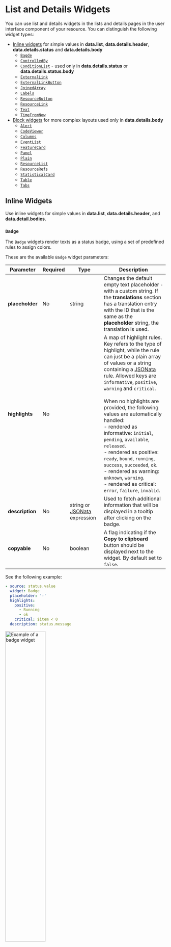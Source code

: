 # List and Details Widgets

You can use list and details widgets in the lists and details pages in the user interface component of your resource.
You can distinguish the following widget types:

- [Inline widgets](#inline-widgets) for simple values in **data.list**, **data.details.header**, **data.details.status** and **data.details.body**
  - [`Bagde`](#badge)
  - [`ControlledBy`](#controlledby)
  - [`ConditionList`](#conditionlist) - used only in **data.details.status** or **data.details.status.body**
  - [`ExternalLink`](#externallink)
  - [`ExternalLinkButton`](#externallinkbutton)
  - [`JoinedArray`](#joinedarray)
  - [`Labels`](#labels)
  - [`ResourceButton`](#resourcebutton)
  - [`ResourceLink`](#resourcelink)
  - [`Text`](#text)
  - [`TimeFromNow`](#timefromnow)
- [Block widgets](#block-widgets) for more complex layouts used only in **data.details.body**
  - [`Alert`](#alert)
  - [`CodeViewer`](#codeviewer)
  - [`Columns`](#columns)
  - [`EventList`](#eventlist)
  - [`FeatureCard`](#featuredcard)
  - [`Panel`](#panel)
  - [`Plain`](#plain)
  - [`ResourceList`](#resourcelist)
  - [`ResourceRefs`](#resourcerefs)
  - [`StatisticalCard`](#statisticalcard)
  - [`Table`](#table)
  - [`Tabs`](#tabs)

## Inline Widgets

Use inline widgets for simple values in **data.list**, **data.details.header**, and **data.detail.bodies**.

### `Badge`

The `Badge` widgets render texts as a status badge, using a set of predefined rules to assign colors.

These are the available `Badge` widget parameters:

| Parameter       | Required | Type                                           | Description                                                                                                                                                                                                                                                                                                                                                                                                                                                                                                                                                                                                                     |
| --------------- | -------- | ---------------------------------------------- | ------------------------------------------------------------------------------------------------------------------------------------------------------------------------------------------------------------------------------------------------------------------------------------------------------------------------------------------------------------------------------------------------------------------------------------------------------------------------------------------------------------------------------------------------------------------------------------------------------------------------------- |
| **placeholder** | No       | string                                         | Changes the default empty text placeholder `-` with a custom string. If the **translations** section has a translation entry with the ID that is the same as the **placeholder** string, the translation is used.                                                                                                                                                                                                                                                                                                                                                                                                               |
| **highlights**  | No       |                                                | A map of highlight rules. Key refers to the type of highlight, while the rule can just be a plain array of values or a string containing a [JSONata](100-jsonata.md) rule. Allowed keys are `informative`, `positive`, `warning` and `critical`. <br><br> When no highlights are provided, the following values are automatically handled: <br> - rendered as informative: `initial`, `pending`, `available`, `released`. <br> - rendered as positive: `ready`, `bound`, `running`, `success`, `succeeded`, `ok`. <br> - rendered as warning: `unknown`, `warning`. <br> - rendered as critical: `error`, `failure`, `invalid`. |
| **description** | No       | string or [JSONata](100-jsonata.md) expression | Used to fetch additional information that will be displayed in a tooltip after clicking on the badge.                                                                                                                                                                                                                                                                                                                                                                                                                                                                                                                           |
| **copyable**    | No       | boolean                                        | A flag indicating if the **Copy to clipboard** button should be displayed next to the widget. By default set to `false`.                                                                                                                                                                                                                                                                                                                                                                                                                                                                                                        |

See the following example:

```yaml
- source: status.value
  widget: Badge
  placeholder: '-'
  highlights:
    positive:
      - Running
      - ok
    critical: $item < 0
  description: status.message
```

<img src="./assets/display-widgets/Badge.png" alt="Example of a badge widget" width="50%">
<br/><br/>

### `ControlledBy`

The `ControlledBy` widgets render the kind and the name with a link to the resources that the current resource is dependent on.

These are the available `ControlledBy` widget parameters:

| Parameter       | Required | Type    | Description                                                                                                                                                                                                       |
| --------------- | -------- | ------- | ----------------------------------------------------------------------------------------------------------------------------------------------------------------------------------------------------------------- |
| **placeholder** | No       | string  | Changes the default empty text placeholder `-` with a custom string. If the **translations** section has a translation entry with the ID that is the same as the **placeholder** string, the translation is used. |
| **kindOnly**    | No       | boolean | Determines if the resource name is displayed. Defaults to `false`.                                                                                                                                                |

This is an example of kind and name link:

```yaml
- source: metadata.ownerReferences
  widget: ControlledBy
  placeholder: '-'
```

<img src="./assets/display-widgets/ControlledBy.png" alt="Example of a ControlledBy widget" width="40%">

This is an exaple of kind only:

```yaml
- source: metadata.ownerReferences
  widget: ControlledBy
  placeholder: '-'
  kindOnly: true
```

<img src="./assets/display-widgets/ControlledBy--kindOnly.png" alt="Example of a ControlledBy widget without name link" width="40%">

### `ConditionList`

The `ConditionList` widget renders the conditions as an expandable list with condition details. This widget is primarily designed for the overview section **data.details.status** or **data.details.status.body**

| Parameter         | Required | Type | Description                                                                                                                                                                                                                                                                                                                                                                                                                                                                                                                                                                                                                                                                                                           |
| ----------------- | -------- | ---- | --------------------------------------------------------------------------------------------------------------------------------------------------------------------------------------------------------------------------------------------------------------------------------------------------------------------------------------------------------------------------------------------------------------------------------------------------------------------------------------------------------------------------------------------------------------------------------------------------------------------------------------------------------------------------------------------------------------------- |
| **highlights**    | No       |      | A map of highlight rules that will only be applied to the `condition` matching `type`. Key refers to the type of highlight, while the rule can be a plain array of values ​​or a string containing the [JSONata](100-jsonata.md) rule. Allowed keys are `informative`, `positive`, `negative`, `critical`, and `type`. <br><br> With the `type` key (required), you can specify which condition the highlighting must be applied to. It must contain one of the `types` of the source condition. <br><br> If no highlighting is provided, the following values ​​are automatically supported: <br> - rendered as informational: `Unknown`. <br> - rendered as positive: `True`. <br> - rendered as critical: `False`. |
| **customContent** | No       |      | Allows adding custom content to specific condition types. Each object contains: <br> - `type` (required): The condition type to match <br> - `value` (required): A string, JSONata expression, or a widget definition to render custom content <br> - `header`: Optional header text for the custom content section <br><br> The custom content is rendered above the condition's default message.                                                                                                                                                                                                                                                                                                                    |

See the following example of the standard `ConditionList`:

```yaml
status:
  body:
    - name: Condition details
      widget: ConditionList
      source: status.conditions
```

<img src="./assets/display-widgets/ConditionList.png" alt="Example of a condition list widget">

This is an example of `ConditionList` with overriden statuses:

```yaml
status:
  body:
    - name: Condition details
      widget: ConditionList
      source: status.conditions
      highlights:
        - type: ScalingActive
          positive:
            - 'False'
          negative:
            - 'True'
          informative:
            - unknown
        - type: ScalingLimited
          positive:
            - 'False'
          critical:
            - 'True'
          informative:
            - unknown
```

<img src="./assets/display-widgets/ConditionListHighlights.png" alt="Example of a condition list widget with overriden statuses">

This is an example of `ConditionList` with added custom content:

```yaml
status:
  body:
    - name: Condition details
      widget: ConditionList
      source: status.conditions
      customContent:
        - value:
            widget: Badge
            source: $filter(status.conditions, function($c){$c.type = 'AbleToScale'}).reason
          type: AbleToScale
          header: Reason
```

<img src="./assets/display-widgets/ConditionListContent.png" alt="Example of a condition list widget with custom content" width="30%">

### `ExternalLink`

The `ExternalLink` widgets render the link to an external page.

These are the available `ExternalLink` widget parameters:

| Parameter    | Required | Type                               | Description                                                                                                              |
| ------------ | -------- | ---------------------------------- | ------------------------------------------------------------------------------------------------------------------------ |
| **link**     | No       | [JSONata](100-jsonata.md) function | Generate a custom link. Default value is taken from **source**.                                                          |
| **copyable** | No       | boolean                            | A flag indicating if the **Copy to clipboard** button should be displayed next to the widget. By default set to `false`. |

This is an example of the linkFormula and textFormula usage:

```yaml
- source: '$item.port.name'
  name: spec.servers.port.name
  widget: ExternalLink
  link: "'https://' & $item.port.name & ':' & $string($item.port.number)"
```

This is an example of source only usage:

```yaml
- widget: ExternalLink
  source: '$item.hosts'
  name: spec.servers.hosts
```

<img src="./assets/display-widgets/ExternalLinks.png" alt="Example of a ExternalLink widget without linkFormula and textFormula" width="40%">

### `ExternalLinkButton`

The `ExternalLinkButton` widgets render the link to an external page using a button.

These are the available `ExternalLinkButton` widget parameters:

| Parameter      | Required | Type    | Description                                                                                                 |
| -------------- | -------- | ------- | ----------------------------------------------------------------------------------------------------------- |
| **link**       | **Yes**  | boolean | A flag to set the target URL.                                                                               |
| **name**       | No       | string  | An optional flag. The default value is `Learn More`.                                                        |
| **emphasized** | No       | boolean | Defines the visual appearence of the button. Can be either `true` or `false`. The default valie is `false`. |

See the following example:

```yaml
- widget: ExternalLinkButton
  link: https://help.sap.com/docs/btp/sap-business-technology-platform/kyma-s-modular-approach
```

<img src="./assets/display-widgets/ExternalLinkButton.png" alt="Example of a ExternalLinkButton widget" width="30%">

### `JoinedArray`

The `JoinedArray` widgets render all the values of an array of strings as a comma-separated list.

These are the available `JoinedArray` widget parameters:

| Parameter     | Required | Type      | Description                                                                                                                                            |
| ------------- | -------- | --------- | ------------------------------------------------------------------------------------------------------------------------------------------------------ |
| **separator** | No       | string    | A string by which the elements of the array are separated. The default value is a comma `,`. You can use `break` to separate elements with a new line. |
| **children**  | No       | []objects | Defines widgets used for rendering array items. If not provided, the content is rendered as a string.                                                  |
| **copyable**  | No       | boolean   | A flag indicating if the **Copy to clipboard** button should be displayed next to the widget. By default set to `false`.                               |

See the following example:

```yaml
- name: Comments
  widget: JoinedArray
  source: spec.comments
  separator: ' || '
```

<img src="./assets/display-widgets/JoinedArray1.png" alt="Example of a joined array widget" width="40%">

```yaml
- name: Toppings
  source: spec.toppings.name
  widget: JoinedArray
  children:
    - source: $item
      widget: Badge
```

<img src="./assets/display-widgets/JoinedArray2.png" alt="Example of a joined array widget" width="30%">

### `Labels`

The `Labels` widgets render all the array or object entries in the `value` or `key-value` format.

These are the available `Labels` widget parameters:

| Parameter       | Required | Type    | Description                                                                                                                                                                                                       |
| --------------- | -------- | ------- | ----------------------------------------------------------------------------------------------------------------------------------------------------------------------------------------------------------------- |
| **placeholder** | No       | string  | Changes the default empty text placeholder `-` with a custom string. If the **translations** section has a translation entry with the ID that is the same as the **placeholder** string, the translation is used. |
| **copyable**    | No       | boolean | A flag indicating if the **Copy to clipboard** button should be displayed next to the widget. By default set to `false`.                                                                                          |

See the following example:

```yaml
- source: spec.orderDetails
  widget: Labels
  placeholder: '-'
```

<img src="./assets/display-widgets/Lables.png" alt="Example of a Labels widget" width="30%">

### `ResourceButton`

The `ResourceButton` widgets render a button that links to Kubernetes resources.

These are the available `ResourceButton` widget parameters:

| Parameter    | Required | Type                                 | Description                                                                                                                                                                                                                                                                                                                                                |
| ------------ | -------- | ------------------------------------ | ---------------------------------------------------------------------------------------------------------------------------------------------------------------------------------------------------------------------------------------------------------------------------------------------------------------------------------------------------------- |
| **icon**     | No       | string                               | The name of an icon for this button. You can find the list of available icons [here](https://sap.github.io/fundamental-react/?path=/docs/component-api-icon--primary). Use string after `--`, for example, if an icon is named `sap-icon--accept`, use `accept`.                                                                                           |
| **resource** | **Yes**  | object                               | To create a hyperlink, Busola needs the name and the kind of the target resource; they must be passed into the **resource** object as property paths in either **\$item** - value extracted using **source**, or **\$root** - the original resource. If the target resource is in a `namespace`, provide **Namespace**, **name**, and **kind** properties. |
| **source**   | **Yes**  | [JSONata](100-jsonata.md) expression | Resolves the link text. This property has access to **\$item** and **\$root**.                                                                                                                                                                                                                                                                             |

This is an example for widget usage in the details section:

```yaml
- name: Deployments
  widget: ResourceButton
  source: "metadata.ownerReferences[0].status = 'Running' ? 'otherTranslations.linkText' : 'otherTranslations.errorLinkText'"
  resource:
    name: metadata.ownerReferences[0].name
    namespace: $root.metadata.namespace
    kind: "'Deployment'"
  icon: right-arrow
```

<img src="./assets/display-widgets/ResourceButton.png" alt="Example of a ResourceButton widget" width="30%">

### `ResourceLink`

The `ResourceLink` widgets render internal links to Kubernetes resources.

These are the available `ResourceLink` widget parameters:

| Parameter    | Required | Type                                 | Description                                                                                                                                                                                                                                                                                                                                                |
| ------------ | -------- | ------------------------------------ | ---------------------------------------------------------------------------------------------------------------------------------------------------------------------------------------------------------------------------------------------------------------------------------------------------------------------------------------------------------- |
| **resource** | **Yes**  | object                               | To create a hyperlink, Busola needs the name and the kind of the target resource. They must be passed into the **resource** object as property paths in either **\$item** - value extracted using **source**, or **\$root** - the original resource. If the target resource is in a `namespace`, provide **namespace**, **name**, and **kind** properties. |
| **source**   | **Yes**  | [JSONata](100-jsonata.md) expression | Resolves the link text. This property has access to **\$item** and **\$root**.                                                                                                                                                                                                                                                                             |

This is an example of the `ResourceLink` widget usage in the details section:

```yaml
- name: Owner References
  widget: ResourceLink
  source: >-
    'Go to ' & $item.spec.ownerReferences[0].kind & ' ' &
    $item.spec.ownerReferences[0].name
  resource:
    name: $item.spec.ownerReferences[0].name
    namespace: $root.metadata.namespace
    kind: $item.spec.ownerReferences[0].kind
```

<img src="./assets/display-widgets/ResourceLink.png" alt="Example of a ResourceLink widget" width="40%">

### `Text`

The `Text` widgets render values as a simple text. This is the default behavior for all scalar values.

These are the available `Text` widget parameters:

| Parameter       | Required | Type    | Description                                                                                                                                                                                                      |
| --------------- | -------- | ------- | ---------------------------------------------------------------------------------------------------------------------------------------------------------------------------------------------------------------- |
| **placeholder** | No       | string  | Change the default empty text placeholder `-` with a custom string. If the **translations** section has a translation entry with the ID that is the same as the **placeholder** string, the translation is used. |
| **copyable**    | No       | boolean | A flag indicating if the **Copy to clipboard** button should be displayed next to the widget. By default set to `false`.                                                                                         |

See the following example:

```yaml
- source: spec.label
  widget: Text
  placeholder: '-'
```

<img src="./assets/display-widgets/Text.png" alt="Example of a text widget" width="40%">

### `TimeFromNow`

The `TimeFromNow` widgets calculates time difference between date provided in **source** and current time and display it in a format: X days ago.

See the following example:

```yaml
- name: Last Scale Time
  source: status.lastScaleTime
  widget: TimeFromNow
```

<img src="./assets/display-widgets/TimeFromNow.png" alt="Example of a TimeFromNow widget" width="40%">

## Block Widgets

Block widgets are more complex layouts and you must use them only in the details body.

### `Alert`

The `Alert` widgets display values using predefined types.

These are the available `Alert` widget parameters:

| Parameter         | Required | Type    | Description                                                                                                                    |
| ----------------- | -------- | ------- | ------------------------------------------------------------------------------------------------------------------------------ |
| **disableMargin** | No       | boolean | Disables the margin outside the alert body.                                                                                    |
| **severity**      | No       | string  | Specifies one of the alert severities: `information`, `warning`, `error`, or `success`. By default, it's set to `information`. |

See the following example:

```yaml
- source: "'Here is a warning message'"
  widget: Alert
  severity: warning

- source: "$item.port.number = 80  ? 'Using Default 80' : 'Using Different Port then 80'"
  widget: Alert
  disableMargin: true
```

<img src="./assets/display-widgets/Alert.png" alt="Example of a text widget" width="70%">

### `CodeViewer`

The `CodeViewer` widgets display values using a read-only code editor.

These are the available `CodeViewer` widget parameters:

| Parameter    | Required | Type                                 | Description                                                                                                                                                                                                                                                                                                                                                |
| ------------ | -------- | ------------------------------------ | ---------------------------------------------------------------------------------------------------------------------------------------------------------------------------------------------------------------------------------------------------------------------------------------------------------------------------------------------------------- |
| **language** | No       | [JSONata](100-jsonata.md) expression | Resolves the desired language, used for code highlighting. It has access to the `$root` variable, containing the entire resource. The editor supports languages handled by [Monaco](https://code.visualstudio.com/docs/languages/overview). If the language is not specified, the editor tries to display the content as `yaml` with a fallback to `json`. |

See the following example:

```yaml
- source: spec.json-data
  widget: CodeViewer
  language: "$root.spec.language = 'JavaScript' ? 'javascript' : 'yaml'"
```

<img src="./assets/display-widgets/CodeViewer.png" alt="Example of a CodeViewer widget">

### `Columns`

The `Columns` widgets render the child widgets in multiple columns.

These are the available `Columns` widget parameters:

| Parameter  | Required | Type    | Description                                                                                                                                                                                   |
| ---------- | -------- | ------- | --------------------------------------------------------------------------------------------------------------------------------------------------------------------------------------------- |
| **inline** | No       | boolean | Change the layout mode. <br><br> - `true` - list is displayed inline, wrapped if needed. It is a default option for lists, panels, and headers. <br> - `false` - list is displayed as a grid. |

See the following example:

```yaml
- name: columns.container
  widget: Columns
  children:
    - name: columns.left
      widget: Panel
      children:
        - source: spec.value
          placeholder: '-'
    - name: columns.right
      widget: Panel
      children:
        - source: spec.other-value
```

<img src="./assets/display-widgets/Columns.png" alt="Example of a columns widget">

### `EventList`

The `EventList` widget renders a list of Events.

These are the available `Columns` widget parameters:

| Parameter                  | Required | Type                               | Description                                                                                                                                                                                                                                                  |
| -------------------------- | -------- | ---------------------------------- | ------------------------------------------------------------------------------------------------------------------------------------------------------------------------------------------------------------------------------------------------------------ |
| **filter**                 | No       | [JSONata](100-jsonata.md) function | Use it to filter Events emitted by a specific resource. There is a special custom function [matchEvents](101-preset-functions.md#matchevents-item-kind-name) you can use to filter Events, for example, `$matchEvents($$, $root.kind, $root.metadata.name)`. |
| **defaultType**            | No       | string                             | The value is either: `all`, `information`, or `warning`. When set to `information` or `warning`, Events with specific type are displayed. By default all Events are fetched.                                                                                 |
| **hideInvolvedObjects**    | No       | boolean                            | If set to `true`, the **Involved Objects** column is hidden. Defaults to `false`.                                                                                                                                                                            |
| **simpleEmptyListMessage** | No       | boolean                            | If set to `true`, the empty events list shows the `no resources` message without any images or links.                                                                                                                                                        |

See the following examples:

```yaml
- widget: EventList
  filter: '$matchEvents($$, $root.kind, $root.metadata.name)'
  name: events
  defaultType: information
```

<img src="./assets/display-widgets/EventList-InvolvedObject.png" alt="Example of a EventList widget">

---

```yaml
- widget: EventList
  filter: '$matchEvents($$, $root.kind, $root.metadata.name)'
  name: events
  defaultType: information
  hideInvolvedObjects: true
```

<img src="./assets/display-widgets/EventList-Hidden.png" alt="Example of a EventList widget with hidden involved objects">

### `FeaturedCard`

The `FeaturedCard` widgets render a promotional banner with its own title, description, illustration, and a maximum of 2 additional children.
The `FeaturedCard` can be closed in the top right corner.
It is important to select a unique ID for each `FeaturedCard`, since it will be displayed/hidden based on its ID.

**TIP:** It is **recommended** to use the `FeatureCard` widget via [injections](./70-widget-injection.md) (**slot: banner**). This will turn all `FeatureCards` at the top of a section into a carousel-component. Nevertheless, it is also possible to use it as a regular widget.

These are the available `FeatureCard` widget parameters:

| Parameter        | Required | Type      | Description                                                                                                                                                       |
| ---------------- | -------- | --------- | ----------------------------------------------------------------------------------------------------------------------------------------------------------------- |
| **title**        | No       | string    | Renders the title.                                                                                                                                                |
| **description**  | No       | string    | Renders the description.                                                                                                                                          |
| **id**           | **Yes**  | string    | Defines the banner's **(unique!)** identifier.                                                                                                                    |
| **children**     | No       | []objects | Defines the banner's children that are displayed below the description. It is recommended to use button-like components here. The maximum number of objects is 2. |
| **illustration** | No       | string    | Defines the illustration displayed on the right. Can be one of the following: `Modules` (default), `AI`, `None`                                                   |
| **design**       | No       | string    | Defines the background color-gradient of the banner. Can be one of the following: `information-1` (default), `information-2`.                                     |

See the following example:

```yaml
injections: |-
  - title: Introducing Modules
    name: Modules
    description: Modules add functionalities to your cluster. Consume SAP BTP services, monitor your cluster, build serverless applications and more.
    widget: FeaturedCard
    source: $
    id: ModulesBanner
    order: 0
    illustration: Modules
    design: information-1
    children:
      - widget: ResourceButton
        source: "'Add Modules'"
        resource: 
          customUrl: kymamodules
      - widget: ExternalLinkButton
        link: https://help.sap.com/docs/btp/sap-business-technology-platform/kyma-s-modular-approach
    targets:
      - slot: banner
        location: ClusterOverview
```

<img src="./assets/display-widgets/FeaturedCard.png" alt="Example of a FeaturedCard widget">

### `Panel`

The `Panel` widgets render an object as a separate panel with its own title (based on its `source` or `name`).

These are the available `Panel` widget parameters:

| Parameter          | Required | Type    | Description                                                                                                                                                                                                                 |
| ------------------ | -------- | ------- | --------------------------------------------------------------------------------------------------------------------------------------------------------------------------------------------------------------------------- |
| **header**         | No       | array   | Allows you to, for example, display labels in the panel header.                                                                                                                                                             |
| **disablePadding** | No       | boolean | Disables the padding inside the panel body.                                                                                                                                                                                 |
| **description**    | No       | string  | Displays a custom description on the resource list page. It can contain links. If the **translations** section has a translation entry with the ID that is the same as the **description** string, the translation is used. |
| **decodable**      | No       | boolean | Decodes the values of all the children using base64 - must be used together with the **source** parameter.                                                                                                                  |

See the following example:

```yaml
- name: Details
  widget: Panel
  description: To check the extensibility documentation go to the {{[Busola page](https://github.com/kyma-project/busola/tree/main/docs/extensibility)}}.
  children:
    - source: spec.value
    - source: spec.other-value
      placeholder: '-'
- source: spec
  widget: Panel
  children:
    - source: '$parent.entry1'
    - source: '$parent.entry2'
```

<img src="./assets/display-widgets/Panel.png" alt="Example of a panel widget">

See the following example:

```yaml
- widget: Panel
  name: spec.selector
  children:
    - source: '$podSelector()'
      widget: ResourceList
  header:
    - source: spec.selector
      widget: Labels
      name: spec.selector
      visibility: spec.selector
- widget: Secret
  source: '$secret().data'
  decodable: true
  children:
    - source: secret_id
    - source: secret_name
```

### `Plain`

The `Plain` widgets render all contents of an object or list sequentially without any decorations. This is the default behavior for all objects and arrays.

### `ResourceList`

The `ResourceList` widgets render a list of Kubernetes resources. The ResourceList widgets should be used along with the [related resources](90-datasources.md).

These are the available `ResourceList` widget parameters:

| Parameter                  | Required | Type                                       | Description                                                                                                                                                                                                                                                              |
| -------------------------- | -------- | ------------------------------------------ | ------------------------------------------------------------------------------------------------------------------------------------------------------------------------------------------------------------------------------------------------------------------------ |
| **children**               | No       | []objects                                  | Used to obtain custom columns. If not set, the configuration is reused based on the existing resource list, defined in Busola or using extensibility.                                                                                                                    |
| **sort**                   | No       | []objects                                  | Allows you to sort by the value from the given **source**.                                                                                                                                                                                                               |
| **sort.source**            | **Yes**  | [JSONata](100-jsonata.md) expression       | Used to fetch data for the column. In its simplest form, it's the path to the value.                                                                                                                                                                                     |
| **sort.default**           | No       | boolean                                    | If set to `true`, the list view is sorted by this value by default.                                                                                                                                                                                                      |
| **sort.compareFunction**   | No       | [JSONata](100-jsonata.md) compare function | It is required to use `$first` and `$second` variables when comparing two values. There is a special custom function [compareStrings](101-preset-functions.md#comparestrings-first-second) used to compare two strings, for example, `$compareStrings($first, $second)`. |
| **search**                 | No       | []objects                                  | Allows you to search for resources including the value from the given **source**.                                                                                                                                                                                        |
| **search.source**          | **Yes**  | [JSONata](100-jsonata.md) expression       | Used to fetch data for the column. In its simplest form, it's the path to the value.                                                                                                                                                                                     |
| **search.searchFunction**  | No       | [JSONata](100-jsonata.md) search function  | It allows you to use the `$input` variable to get the search input's value that can be used to search for more complex data.                                                                                                                                             |
| **simpleEmptyListMessage** | No       | boolean                                    | If set to `true`, the empty resource list shows the `no resources` message without any images or links.                                                                                                                                                                  |

Since the `ResourceList` widget does more than just list the items, you must provide the whole data source (`$myResource()`) instead of just the items (`$myResource().items`).

See the following examples"

```yaml
- widget: ResourceList
  source: '$myDeployments()'
  name: Example ResourceList Deployments
  sort:
    - source: spec.replicas
      compareFunction: '$second - $first'
    - source: spec.strategy.type
      compareFunction: '$compareStrings($second, $first)'
      default: true
  search:
    - source: spec.replicas
    - source: spec.containers
      searchFunction: '$filter(spec.containers, function($c){ $contains($c.image, $input) })'
```

<img src="./assets/display-widgets/ResourceList.png" alt="Example of a ResourceList widget">

---

```yaml
- widget: ResourceList
  path: '$mySecrets'
  name: Example ResourceList Secret with children
  children:
    - source: '$item'
      name: Name
      sort: 'true'
      widget: ResourceLink
      resource:
        name: $item.metadata.name
        namespace: root.metadata.namespace
        kind: $item.kind
    - source: type
      name: Type
      search: true
      sort:
        default: true
```

<img src="./assets/display-widgets/ResourceListChildren.png" alt="Example of a ResourceList widget with children">

### `ResourceRefs`

The `ResourceRefs` widgets render the lists of links to the associated resources. The corresponding specification object must be an array of objects `{name: 'foo', namespace: 'bar'}`.

These are the available `ResourceRefs` widget parameters:

| Parameter | Required | Type   | Description                      |
| --------- | -------- | ------ | -------------------------------- |
| **kind**  | **Yes**  | string | Kubernetes kind of the resource. |

See the following example:

```yaml
- source: spec.item-list
  widget: ResourceRefs
  kind: Secret
```

<img src="./assets/display-widgets/ResourceRefs.png" alt="Example of a ResourceRefs widget">

### `StatisticalCard`

`StatisticalCard` widgets render a card component with several numerical pieces of information.
To display the widget in the **Monitoring and Health** section of a details page, configure it in **data.details.health**.  
To render the card within the dense grid layout in the **Monitoring and Health** section of **Cluster Details**, use [injections](./70-widget-injection.md) (**destination: ClusterOverview, slot: health**).

These are the available `StatisticalCard` widget parameters:

| Parameter            | Required | Type                                           | Description                                                                                                                                                                                                        |
| -------------------- | -------- | ---------------------------------------------- | ------------------------------------------------------------------------------------------------------------------------------------------------------------------------------------------------------------------ |
| **mainValue**        | **Yes**  | object                                         | The main value displayed using a bigger font.                                                                                                                                                                      |
| **mainValue.source** | **Yes**  | string or [JSONata](100-jsonata.md) expression | Fetches data for the column. In its simplest form, it's the path to the value.                                                                                                                                     |
| **mainValue.name**   | **Yes**  | string                                         | The name for the primary label of this field. Required for most widgets (except for some rare cases that don't display a label). This can be a key to use from the [**translation** section](150-translations.md). |
| **children**         | No       | array of objects                               | An array of additional values, listed next to the main one.                                                                                                                                                        |
| **children.source**  | **Yes**  | string or [JSONata](100-jsonata.md) expression | Fetches data for the column. In its simplest form, it's the path to the value.                                                                                                                                     |
| **children.name**    | **Yes**  | string                                         | The name for the primary label of this field. Required for most widgets (except for some rare cases that don't display a label). This can be a key to use from the [**translation** section](150-translations.md). |

This is an example of the widget configuration in the **data.details.health** section which allows the `StatisticalCard` to be displayed on the details page in the **Monitoring and Health** section:

```yaml
details: |-
  health:
    - name: MyTitle
      widget: StatisticalCard
      source: status
      mainValue:
        name: MySubtitle
        source: $item.importantValue
      children:
        - name: ExtraInformation1
          source: $item.value1
        - name: ExtraInformation2
          source: $item.value2
```

This is an example of the widget configured using injection which allows the `StatisticalCard` to be displayed in the **Monitoring and Health** section of **Cluster Details**:

```yaml
injections: |-
  - name: MyTitle
    widget: StatisticalCard
    source: status
    mainValue:
      name: MySubtitle
      source: $sum($item.importantValue)
    children:
      - name: ExtraInformation1
        source: $max($item.value1)
      - name: ExtraInformation2
        source: $count($item.value2)
    targets:
      - slot: health
        location: ClusterOverview
```

<img src="./assets/display-widgets/StatisticalCard.png" alt="Example of a StatisticalCard widget" width="50%">

### `Table`

Table widgets display array data as rows of a table instead of free-standing components. The **children** parameter defines the values used to render the columns. Similar to the **list** section of the ConfigMap, you should use inline widgets only as children.

These are the available `Table` widget parameters:

| Parameter              | Required | Type                                             | Description                                                                                                                                                                                                                                                                                                                                                                                                                                                                                                                                                                                                        |
| ---------------------- | -------- | ------------------------------------------------ | ------------------------------------------------------------------------------------------------------------------------------------------------------------------------------------------------------------------------------------------------------------------------------------------------------------------------------------------------------------------------------------------------------------------------------------------------------------------------------------------------------------------------------------------------------------------------------------------------------------------ |
| **collapsible**        | No       | array of widgets                                 | Displays as an extra collapsible section. Uses the same format as the **children** parameter.                                                                                                                                                                                                                                                                                                                                                                                                                                                                                                                      |
| **collapsibleTitle**   | No       | string or the [JSONata](100-jsonata.md) function | Defines the title for the collapsible sections.                                                                                                                                                                                                                                                                                                                                                                                                                                                                                                                                                                    |
| **disablePadding**     | No       | boolean                                          | Disables the padding inside the panel body.                                                                                                                                                                                                                                                                                                                                                                                                                                                                                                                                                                        |
| **showHeader**         | No       | boolean                                          | Disables displaying the head row.                                                                                                                                                                                                                                                                                                                                                                                                                                                                                                                                                                                  |
| **extraHeaderContent** | No       | array of extra widgets                           | Displays as an action section. Uses the same format as the **children** parameter.                                                                                                                                                                                                                                                                                                                                                                                                                                                                                                                                 |
| **sort**               | No       | boolean                                          | If set to `true`, it allows you to sort using this value. Defaults to false. It can also be set to an object with the following properties: <br>>br> - **default** - optional flag. If set to `true`, the list view is sorted by this value by default. <br> - **compareFunction** - optional [JSONata](100-jsonata.md) compare function. It is required to use `$first` and `$second` variables when comparing two values. There is a special custom function [compareStrings](101-preset-functions.md#comparestrings-first-second) used to compare two strings, for example, `$compareStrings($first, $second)`. |
| **search**             | No       | boolean                                          | If set to `true`, it allows you to search the resource list by this value. Defaults to false. It can also be set to an object with the following property: <br><br> - **searchFunction** - optional [JSONata](100-jsonata.md) search function. It allows you to use the `$input` variable to get the search input's value that can be used to search for more complex data.                                                                                                                                                                                                                                        |

See the following example:

```yaml
- source: spec.toppings
  widget: Table
  collapsibleTitle: "'Topping #' & $string($index + 1) & (' ' & $join($keys($item), ' '))"
  collapsible:
    - source: quantity
  children:
    - source: name
      sort: true
    - source: price
      sort:
        default: true
        compareFunction: '$second -$first'
      search:
        searchFunction: '$filter($item.price, function($p){ $p > $number($input) }'
```

<img src="./assets/display-widgets/Table.png" alt="Example of a table widget" width="40%">

### `Tabs`

Tabs widgets render the child widgets in multiple tabs.

See the following example:

```yaml
- widget: Tabs
  children:
    - name: General
      children:
        - widget: Panel
          name: Overview
          source: '...'
    - name: Resources
      children:
        - widget: ResourceRefs
          source: '...'
```

<img src="./assets/display-widgets/Tabs.png" alt="Example of a tabs widget">

## Radial Chart

`Radial Chart` widgets render a card component with a graphical representation of the radial chart.
To display the widget in the **Monitoring and Health** section of a details page, configure it in **data.details.health**.  
To render the card within the dense grid layout in the **Monitoring and Health** section of **Cluster Details**, use [injections](./70-widget-injection.md) (`destination: ClusterOverview`, `slot: health`).

These are the available `Radial Chart` widget parameters:

| Parameter          | Required | Type                                             | Description                          |
| ------------------ | -------- | ------------------------------------------------ | ------------------------------------ |
| **maxValue**       | **No**   | string or the [JSONata](100-jsonata.md) function | The maximum value for radial chart.  |
| **additionalInfo** | **No**   | string or the [JSONata](100-jsonata.md) function | An additional description of values. |
| **color**          | **No**   | string                                           | The color of the radial chart.       |

This is an example of the widget configuration in the **data.details.health** section, which allows the `RadialChart` to be displayed on the details page in the **Monitoring and Health** section:

```yaml
- name: MyTitle
  widget: RadialChart
  source: status.currentReplicas
  maxValue: status.desiredReplicas
  additionalInfo: $join([$string(status.currentReplicas), "/", $string(status.desiredReplicas)])
  color: var(--sapChart_OrderedColor_5)
```

This is an example of the widget configured using injection, which allows the `RadialChart` to be displayed in the **Monitoring and Health** section of **Cluster Details**:

```yaml
injections: |-
  - name: MyTitle
    widget: RadialChart
    source: $sum(status.currentReplicas)
    maxValue: $sum(status.desiredReplicas)
    additionalInfo: $join([$string($sum(status.currentReplicas)), "/", $string($sum(status.desiredReplicas))])
    color: var(--sapChart_OrderedColor_5)
    targets:
      - slot: health
        location: ClusterOverview
```

<img src="./assets/display-widgets/RadialChart.png" alt="Example of a RadialChart widget" width="30%">
